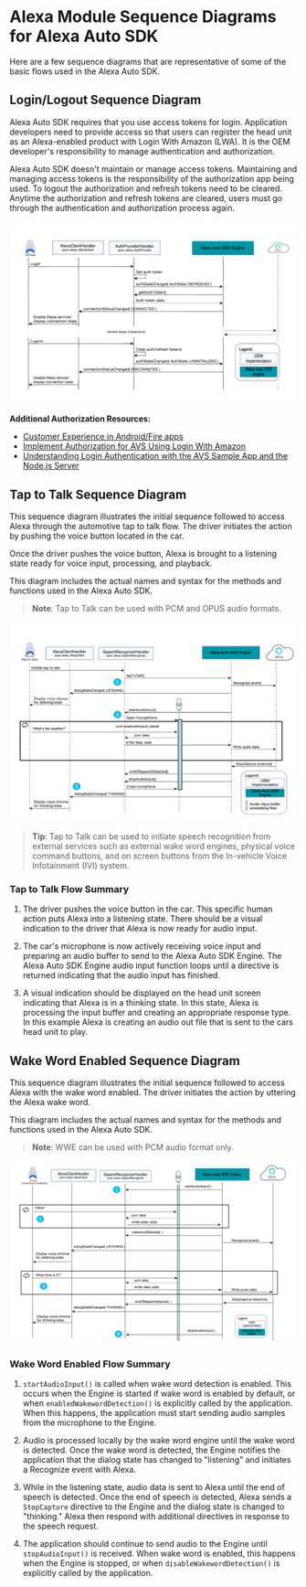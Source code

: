 # Alexa Module Sequence Diagrams for Alexa Auto SDK

Here are a few sequence diagrams that are representative of some of the basic flows used in the Alexa Auto SDK.

## Login/Logout Sequence Diagram<a id="loginlogout"></a>

Alexa Auto SDK requires that you use access tokens for login. Application developers need to provide access so that users can register the head unit as an Alexa-enabled product with Login With Amazon (LWA). It is the OEM developer's responsibility to manage authentication and authorization.

Alexa Auto SDK doesn't maintain or manage access tokens. Maintaining and managing access tokens is the responsibility of the authorization app being used. To logout the authorization and refresh tokens need to be cleared. Anytime the authorization and refresh tokens are cleared, users must go through the authentication and authorization process again.

![sequence_loginlogout](./assets/aac-loginout.png)

**Additional Authorization Resources:**

* [Customer Experience in Android/Fire apps](https://developer.amazon.com/docs/login-with-amazon/customer-experience-android.html#login-flows)
* [Implement Authorization for AVS Using Login With Amazon](https://developer.amazon.com/alexa-voice-service/auth)
* [Understanding Login Authentication with the AVS Sample App and the Node.js Server](https://developer.amazon.com/blogs/alexa/post/bb4a34ad-f805-43d9-bbe0-c113105dd8fd/understanding-login-authentication-with-the-avs-sample-app-and-the-node-js-server)

## Tap to Talk Sequence Diagram<a id="taptotalk"></a>

This sequence diagram illustrates the initial sequence followed to access Alexa through the automotive tap to talk flow. The driver initiates the  action by pushing the voice button located in the car.

Once the driver pushes the voice button, Alexa is brought to a listening state ready for voice input, processing, and playback.

This diagram includes the actual names and syntax for the methods and functions used in the Alexa Auto SDK.

> **Note**: Tap to Talk can be used with PCM and OPUS audio formats.

![ToT Diagram](./assets/aac-seq-ttt.png)

> **Tip**: Tap to Talk can be used to initiate speech recognition from external services such as external wake word engines, physical voice command buttons, and on screen buttons from the In-vehicle Voice Infotainment (IVI) system.

### Tap to Talk Flow Summary

1. The driver pushes the voice button in the car. This specific human action puts Alexa into a listening state. There should be a visual indication to the driver that Alexa is now ready for audio input.  

1. The car's microphone is now actively receiving voice input and preparing an audio buffer to send to the Alexa Auto SDK Engine. The Alexa Auto SDK Engine audio input function loops until a directive is returned indicating that the audio input has finished.  

1. A visual indication should be displayed on the head unit screen indicating that Alexa is in a thinking state. In this state, Alexa is processing the input buffer and creating an appropriate response type. In this example Alexa is creating an audio out file that is sent to the cars head unit to play.  

## Wake Word Enabled Sequence Diagram<a id="wakewordenabled"></a>

This sequence diagram illustrates the initial sequence followed to access Alexa with the wake word enabled. The driver initiates the action by uttering the Alexa wake word.

This diagram includes the actual names and syntax for the methods and functions used in the Alexa Auto SDK.

> **Note**: WWE can be used with PCM audio format only.

![WWE Diagram](./assets/aac-seq-wwe.png)

### Wake Word Enabled Flow Summary

1. ```startAudioInput()``` is called when wake word detection is enabled. This occurs when the Engine is started if wake word is enabled by default, or when ```enabledWakewordDetection()``` is explicitly called by the application. When this happens, the application must start sending audio samples from the microphone to the Engine.

1. Audio is processed locally by the wake word engine until the wake word is detected. Once the wake word is detected, the Engine notifies the application that the dialog state has changed to "listening" and initiates a Recognize event with Alexa.

1. While in the listening state, audio data is sent to Alexa until the end of speech is detected. Once the end of speech is detected, Alexa sends a ```StopCapture``` directive to the Engine and the dialog state is changed to "thinking." Alexa then respond with additional directives in response to the speech request.

1. The application should continue to send audio to the Engine until ```stopAudioInput()``` is received. When wake word is enabled, this happens when the Engine is stopped, or when ```disableWakewordDetection()``` is explicitly called by the application.

